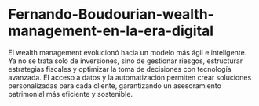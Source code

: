 # Fernando-Boudourian-wealth-management-en-la-era-digital
El wealth management evolucionó hacia un modelo más ágil e inteligente. Ya no se trata solo de inversiones, sino de gestionar riesgos, estructurar estrategias fiscales y optimizar la toma de decisiones con tecnología avanzada. El acceso a datos y la automatización permiten crear soluciones personalizadas para cada cliente, garantizando un asesoramiento patrimonial más eficiente y sostenible.
